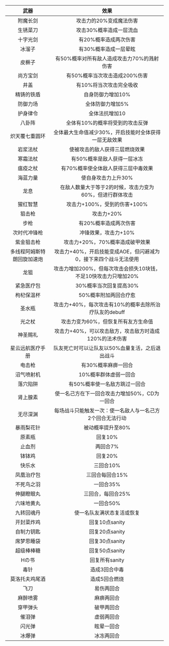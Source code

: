 |武器|效果|
|:--:|:--:|
|附魔长剑|攻击力的20%变成魔法伤害|
|生锈菜刀|攻击30%概率造成一层流血|
|十字光剑|有20%概率造成两次伤害|
|冰溜子|有30%概率造成一层晕眩|
|皮橛子|有50%概率对所有敌人造成攻击力70%的溅射伤害|
|尚方宝剑|有50%概率当次攻击造成200%伤害|
|井盖|有10%将当次攻击完全吸收|
|精铸的铁盾|自身防御力增加10%|
|防御力场|全体防御力增加5%|
|护身律令|全体法抗增加10|
|八卦阵|全体有10%的概率将受到的攻击反弹|
|炽天覆七重圆环|全体最大生命值减少30%，开启技能时全体获得一层无敌效果|
|岩浆法杖|使被攻击的敌人获得三层燃烧效果|
|寒霜法杖|有50%概率是敌人获得一层冰冻|
|瘟疫之杖|有70%概率使全体敌人获得三层中毒效果|
|海蓝力量|使自身攻击力上升30%|
|龙息|在敌人数量大于等于2的时候，攻击力变为60%，但进行群体攻击|
|猩红智慧|攻击力+100%，受到的伤害+100%|
|狙击枪|攻击力+20%|
|步枪|有20%概率造成两次伤害|
|次时代冲锋枪|冲锋效果，攻击力+10%|
|紫金狙击枪|攻击力+20%，70%概率造成破甲效果|
|多线程阿姆斯特朗回旋加速炮|攻击力+40%，开启技能变成AOE，但闪避减为0，接下来四个战斗无法使用|
|龙狙|攻击力增加200%，但每次攻击会损失10块钱，不足10快攻击力只增加20%|
|紧急医疗包|30%概率当次回复提高30%|
|枸杞保温杯|50%概率附加两回合疗愈|
|圣水瓶|攻击力+40%，每次攻击有10%的概率去除所治疗队友的debuff|
|光之杖|攻击力变为60%，但恢复所有友方生命值|
|神圣赐礼|攻击力+40%，可以攻击敌方，攻击敌方时造成120%的法术伤害|
|星云远航医疗手册|队友死亡时可以让队友以50%血量复活，之后退出战斗|
|电击枪|有30%概率麻痹一回合|
|沼气喷射机|10%概率群体虚弱一回合|
|落穴陷阱|有50%概率使一名敌方跳过一回合|
|肾上腺素|使一名己方在下一回合攻击力增加50%，CD为一回合|
|无尽深渊|每场战斗只能触发一次：使一名敌人与一名己方2个回合无法行动|
|暴雨梨花针|被动概率提升至80%|
|原素瓶|回复10%|
|止血剂|两回合7%|
|钵钵鸡|回复20%|
|快乐水|三回合10%|
|凤凰治疗包|三回合每回合15%|
|不死鸟之羽|一回合35%|
|伸腿瞪眼丸|三回合，每回合25%|
|六味地黄丸|一回合50%|
|九转回魂丹|使一名队友满状态复活或恢复|
|开封菜炸鸡|回复10点sanity|
|自制力钥匙|回复20点sanity|
|席梦思睡袋|回复30点sanity|
|超级棒棒糖|回复50点sanity|
|Hの书|回复所有sanity|
|毒针|造成3回合中毒|
|莫洛托夫鸡尾酒|造成5回合燃烧|
|飞刀|易伤两回合|
|麻醉喷雾|麻痹两回合|
|穿甲弹头|破甲两回合|
|催泪弹|虚弱两回合|
|闪光弹|眩晕一回合|
|冰爆弹|冰冻两回合|